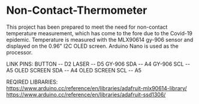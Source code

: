 # Non-Contact-Thermometer
This project has been prepared to meet the need for non-contact temperature measurement, which has come to the fore due to the Covid-19 epidemic. Temperature is measured with the MLX90614 gy-906 sensor and displayed on the 0.96" I2C OLED screen. Arduino Nano is used as the processor.

LINK PINS:
   BUTTON -- D2
   LASER -- D5
   GY-906 SDA -- A4
   GY-906 SCL -- A5
   OLED SCREEN SDA -- A4
   OLED SCREEN SCL -- A5

  REQIRED LIBRARIES:
  https://www.arduino.cc/reference/en/libraries/adafruit-mlx90614-library/
  https://www.arduino.cc/reference/en/libraries/adafruit-ssd1306/
